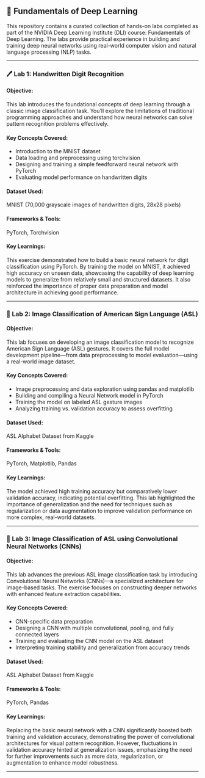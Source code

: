 ## 🧠 Fundamentals of Deep Learning

This repository contains a curated collection of hands-on labs completed as part of the NVIDIA Deep Learning Institute (DLI) course: Fundamentals of Deep Learning. The labs provide practical experience in building and training deep neural networks using real-world computer vision and natural language processing (NLP) tasks.

---

### 🖊️ Lab 1: Handwritten Digit Recognition

#### Objective:
This lab introduces the foundational concepts of deep learning through a classic image classification task. You’ll explore the limitations of traditional programming approaches and understand how neural networks can solve pattern recognition problems effectively.

#### Key Concepts Covered:
- Introduction to the MNIST dataset
- Data loading and preprocessing using torchvision
- Designing and training a simple feedforward neural network with PyTorch
- Evaluating model performance on handwritten digits

#### Dataset Used:
MNIST (70,000 grayscale images of handwritten digits, 28x28 pixels)

#### Frameworks & Tools:
PyTorch, Torchvision

#### Key Learnings:
This exercise demonstrated how to build a basic neural network for digit classification using PyTorch. By training the model on MNIST, it achieved high accuracy on unseen data, showcasing the capability of deep learning models to generalize from relatively small and structured datasets. It also reinforced the importance of proper data preparation and model architecture in achieving good performance.

---

### 🤟 Lab 2: Image Classification of American Sign Language (ASL)

#### Objective:
This lab focuses on developing an image classification model to recognize American Sign Language (ASL) gestures. It covers the full model development pipeline—from data preprocessing to model evaluation—using a real-world image dataset.

#### Key Concepts Covered:
- Image preprocessing and data exploration using pandas and matplotlib
- Building and compiling a Neural Network model in PyTorch
- Training the model on labeled ASL gesture images
- Analyzing training vs. validation accuracy to assess overfitting

#### Dataset Used:
ASL Alphabet Dataset from Kaggle

#### Frameworks & Tools:
PyTorch, Matplotlib, Pandas

#### Key Learnings:
The model achieved high training accuracy but comparatively lower validation accuracy, indicating potential overfitting. This lab highlighted the importance of generalization and the need for techniques such as regularization or data augmentation to improve validation performance on more complex, real-world datasets.

---

### 🧠 Lab 3: Image Classification of ASL using Convolutional Neural Networks (CNNs)

#### Objective:
This lab advances the previous ASL image classification task by introducing Convolutional Neural Networks (CNNs)—a specialized architecture for image-based tasks. The exercise focuses on constructing deeper networks with enhanced feature extraction capabilities.

#### Key Concepts Covered:
- CNN-specific data preparation
- Designing a CNN with multiple convolutional, pooling, and fully connected layers
- Training and evaluating the CNN model on the ASL dataset
- Interpreting training stability and generalization from accuracy trends

#### Dataset Used:
ASL Alphabet Dataset from Kaggle

#### Frameworks & Tools:
PyTorch, Pandas

#### Key Learnings:
Replacing the basic neural network with a CNN significantly boosted both training and validation accuracy, demonstrating the power of convolutional architectures for visual pattern recognition. However, fluctuations in validation accuracy hinted at generalization issues, emphasizing the need for further improvements such as more data, regularization, or augmentation to enhance model robustness.

---